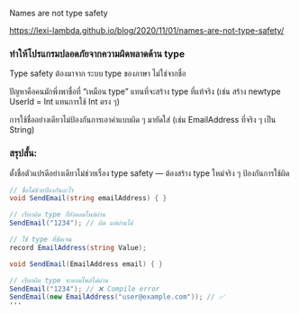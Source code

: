 Names are not type safety

https://lexi-lambda.github.io/blog/2020/11/01/names-are-not-type-safety/

### ทำให้โปรแกรมปลอดภัยจากความผิดพลาดด้าน type

Type safety ต้องมาจาก ระบบ type ของภาษา ไม่ใช่จากชื่อ

ปัญหาคือคนมักพึ่งพาชื่อที่ “เหมือน type” แทนที่จะสร้าง type ที่แท้จริง (เช่น สร้าง newtype UserId = Int แทนการใช้ Int ตรง ๆ)

การใช้ชื่ออย่างเดียวไม่ป้องกันการเอาค่าแบบผิด ๆ มายัดใส่ (เช่น EmailAddress ที่จริง ๆ เป็น String)

### สรุปสั้น:
ตั้งชื่อตัวแปรดีอย่างเดียวไม่ช่วยเรื่อง type safety — ต้องสร้าง type ใหม่จริง ๆ ป้องกันการใช้ผิด

```c#
// ชื่อไม่ช่วยป้องกันอะไร
void SendEmail(string emailAddress) { }

// เรียกผิด type ก็ยังคอมไพล์ผ่าน
SendEmail("1234"); // ผิด แต่ผ่านได้

// ใช้ type ที่ชัดเจน
record EmailAddress(string Value);

void SendEmail(EmailAddress email) { }

// เรียกผิด type จะคอมไพล์ไม่ผ่าน
SendEmail("1234"); // ❌ Compile error
SendEmail(new EmailAddress("user@example.com")); // ✅
'''
